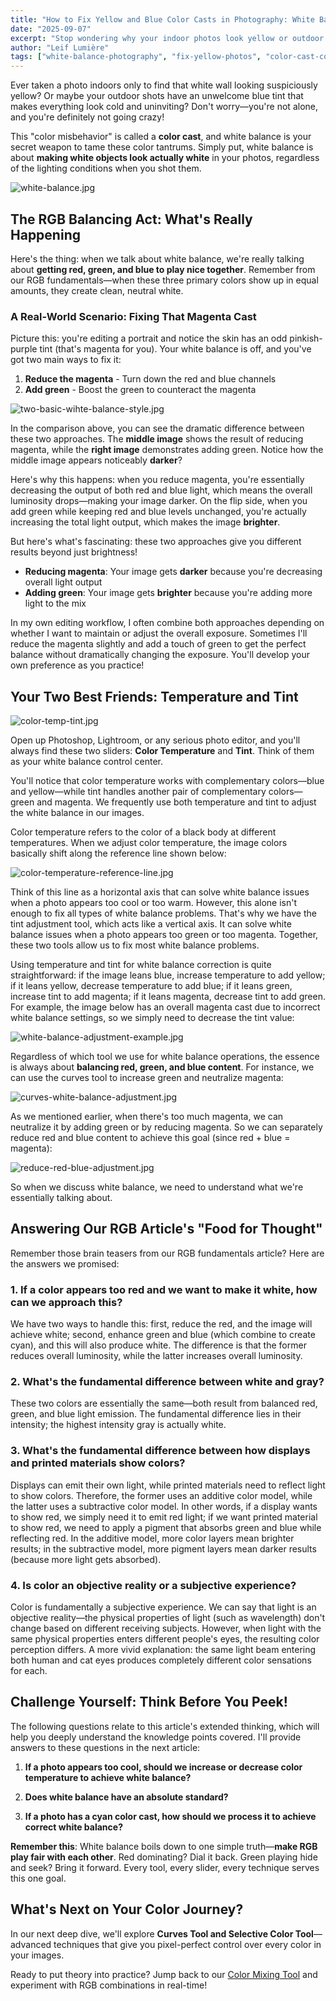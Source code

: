 ```yaml
---
title: "How to Fix Yellow and Blue Color Casts in Photography: White Balance Guide 2025"
date: "2025-09-07"
excerpt: "Stop wondering why your indoor photos look yellow or outdoor shots turn blue. Learn to fix color casts with proper white balance techniques and tools."
author: "Leif Lumière"
tags: ["white-balance-photography", "fix-yellow-photos", "color-cast-correction", "photography-tips-2025", "indoor-photography-guide"]
---
```


Ever taken a photo indoors only to find that white wall looking suspiciously yellow? Or maybe your outdoor shots have an unwelcome blue tint that makes everything look cold and uninviting? Don't worry—you're not alone, and you're definitely not going crazy! 

This "color misbehavior" is called a **color cast**, and white balance is your secret weapon to tame these color tantrums. Simply put, white balance is about **making white objects look actually white** in your photos, regardless of the lighting conditions when you shot them.

![white-balance.jpg](/assets/white-balance.jpg)


## The RGB Balancing Act: What's Really Happening

Here's the thing: when we talk about white balance, we're really talking about **getting red, green, and blue to play nice together**. Remember from our RGB fundamentals—when these three primary colors show up in equal amounts, they create clean, neutral white.

### A Real-World Scenario: Fixing That Magenta Cast

Picture this: you're editing a portrait and notice the skin has an odd pinkish-purple tint (that's magenta for you). Your white balance is off, and you've got two main ways to fix it:

1. **Reduce the magenta** - Turn down the red and blue channels
2. **Add green** - Boost the green to counteract the magenta

![two-basic-wihte-balance-style.jpg](/assets/two-basic-wihte-balance-style.jpg)

In the comparison above, you can see the dramatic difference between these two approaches. The **middle image** shows the result of reducing magenta, while the **right image** demonstrates adding green. Notice how the middle image appears noticeably **darker**? 

Here's why this happens: when you reduce magenta, you're essentially decreasing the output of both red and blue light, which means the overall luminosity drops—making your image darker. On the flip side, when you add green while keeping red and blue levels unchanged, you're actually increasing the total light output, which makes the image **brighter**.

But here's what's fascinating: these two approaches give you different results beyond just brightness!

- **Reducing magenta**: Your image gets **darker** because you're decreasing overall light output
- **Adding green**: Your image gets **brighter** because you're adding more light to the mix

In my own editing workflow, I often combine both approaches depending on whether I want to maintain or adjust the overall exposure. Sometimes I'll reduce the magenta slightly and add a touch of green to get the perfect balance without dramatically changing the exposure. You'll develop your own preference as you practice!

## Your Two Best Friends: Temperature and Tint

![color-temp-tint.jpg](/assets/color-temp-tint.png)

Open up Photoshop, Lightroom, or any serious photo editor, and you'll always find these two sliders: **Color Temperature** and **Tint**. Think of them as your white balance control center.

You'll notice that color temperature works with complementary colors—blue and yellow—while tint handles another pair of complementary colors—green and magenta. We frequently use both temperature and tint to adjust the white balance in our images.

Color temperature refers to the color of a black body at different temperatures. When we adjust color temperature, the image colors basically shift along the reference line shown below:

![color-temperature-reference-line.jpg](/assets/color-temperature-reference-line.jpg)

Think of this line as a horizontal axis that can solve white balance issues when a photo appears too cool or too warm. However, this alone isn't enough to fix all types of white balance problems. That's why we have the tint adjustment tool, which acts like a vertical axis. It can solve white balance issues when a photo appears too green or too magenta. Together, these two tools allow us to fix most white balance problems.

Using temperature and tint for white balance correction is quite straightforward: if the image leans blue, increase temperature to add yellow; if it leans yellow, decrease temperature to add blue; if it leans green, increase tint to add magenta; if it leans magenta, decrease tint to add green. For example, the image below has an overall magenta cast due to incorrect white balance settings, so we simply need to decrease the tint value:

![white-balance-adjustment-example.jpg](/assets/white-balance-adjustment-example.png)

Regardless of which tool we use for white balance operations, the essence is always about **balancing red, green, and blue content**. For instance, we can use the curves tool to increase green and neutralize magenta:

![curves-white-balance-adjustment.jpg](/assets/curves-white-balance-adjustment.png)

As we mentioned earlier, when there's too much magenta, we can neutralize it by adding green or by reducing magenta. So we can separately reduce red and blue content to achieve this goal (since red + blue = magenta):

![reduce-red-blue-adjustment.jpg](/assets/reduce-red-blue-adjustment.png)


So when we discuss white balance, we need to understand what we're essentially talking about.

## Answering Our RGB Article's "Food for Thought"

Remember those brain teasers from our RGB fundamentals article? Here are the answers we promised:

### 1. If a color appears too red and we want to make it white, how can we approach this?

We have two ways to handle this: first, reduce the red, and the image will achieve white; second, enhance green and blue (which combine to create cyan), and this will also produce white. The difference is that the former reduces overall luminosity, while the latter increases overall luminosity.

### 2. What's the fundamental difference between white and gray?

These two colors are essentially the same—both result from balanced red, green, and blue light emission. The fundamental difference lies in their intensity; the highest intensity gray is actually white.

### 3. What's the fundamental difference between how displays and printed materials show colors?

Displays can emit their own light, while printed materials need to reflect light to show colors. Therefore, the former uses an additive color model, while the latter uses a subtractive color model. In other words, if a display wants to show red, we simply need it to emit red light; if we want printed material to show red, we need to apply a pigment that absorbs green and blue while reflecting red. In the additive model, more color layers mean brighter results; in the subtractive model, more pigment layers mean darker results (because more light gets absorbed).

### 4. Is color an objective reality or a subjective experience?

Color is fundamentally a subjective experience. We can say that light is an objective reality—the physical properties of light (such as wavelength) don't change based on different receiving subjects. However, when light with the same physical properties enters different people's eyes, the resulting color perception differs. A more vivid explanation: the same light beam entering both human and cat eyes produces completely different color sensations for each.

## Challenge Yourself: Think Before You Peek!

The following questions relate to this article's extended thinking, which will help you deeply understand the knowledge points covered. I'll provide answers to these questions in the next article:

1. **If a photo appears too cool, should we increase or decrease color temperature to achieve white balance?**

2. **Does white balance have an absolute standard?**

3. **If a photo has a cyan color cast, how should we process it to achieve correct white balance?**


**Remember this**: White balance boils down to one simple truth—**make RGB play fair with each other**. Red dominating? Dial it back. Green playing hide and seek? Bring it forward. Every tool, every slider, every technique serves this one goal.

## What's Next on Your Color Journey?

In our next deep dive, we'll explore **Curves Tool and Selective Color Tool**—advanced techniques that give you pixel-perfect control over every color in your images.

Ready to put theory into practice? Jump back to our [Color Mixing Tool](/) and experiment with RGB combinations in real-time!